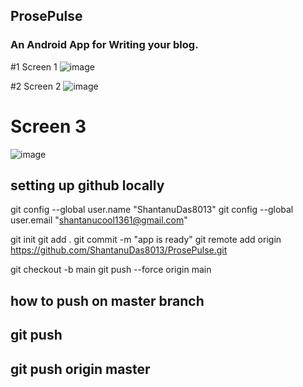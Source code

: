 ## ProsePulse 


### An Android App for Writing your blog.

#1 Screen 1
![image](https://github.com/ShantanuDas8013/ProsePulse/assets/122902909/897a35be-4c07-4935-b3e1-992211d9e3fe)

#2 Screen 2
![image](https://github.com/ShantanuDas8013/ProsePulse/assets/122902909/a89811a1-11c5-4625-b5d8-327f055f92f9)

# Screen 3
![image](https://github.com/ShantanuDas8013/ProsePulse/assets/122902909/0612494a-e415-453c-89b5-1776736ba61c)



## setting up github locally
 git config --global user.name "ShantanuDas8013"
 git config --global user.email "shantanucool1361@gmail.com"


  git init 
  git add .
  git commit -m "app is ready"
  git remote add origin https://github.com/ShantanuDas8013/ProsePulse.git

  git checkout -b main
  git push --force origin main


## how to push on master branch 
  ## git push 
  ## git push origin master
  

